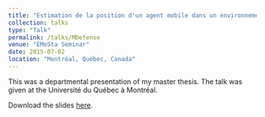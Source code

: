 ```yaml
---
title: "Estimation de la position d'un agent mobile dans un environnement bornée grâce aux modèles de Markov cachés."
collection: talks
type: "Talk"
permalink: /talks/MDefense
venue: "EMoSta Seminar"
date: 2015-07-02
location: "Montréal, Québec, Canada"
---
```


This was a departmental presentation of my master thesis. The talk was given at the Université du Québec à Montréal.

Download the slides [here](https://cedricbeaulac.github.io/files/Presentation.pdf).
